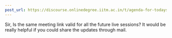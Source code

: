 ```yaml
---
post_url: https://discourse.onlinedegree.iitm.ac.in/t/agenda-for-todays-live-session-flask-tutorial/164869/2
---
```

Sir, Is the same meeting link valid for all the future live sessions? It would be really helpful if you could share the updates through mail.